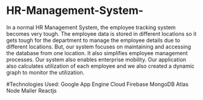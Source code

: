 # HR-Management-System-
In a normal HR Management System, the employee tracking system
becomes very tough. The employee data is stored in different locations so
it gets tough for the department to manage the employee details due to
different locations. But, our system focuses on maintaining and accessing
the database from one location. It also simplifies employee management
processes. Our system also enables enterprise mobility. Our application
also calculates utilization of each employee and we also created a
dynamic graph to monitor the utilization.

#Technologies Used:
Google App Engine
Cloud Firebase
MongoDB Atlas
Node Mailer
Reactjs

